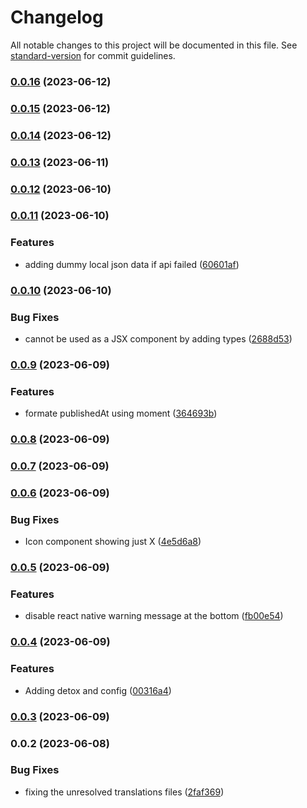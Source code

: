 # Changelog

All notable changes to this project will be documented in this file. See [standard-version](https://github.com/conventional-changelog/standard-version) for commit guidelines.

### [0.0.16](https://github.com/ahmedhegazydev/Newsfeed-react-native/compare/v0.0.15...v0.0.16) (2023-06-12)

### [0.0.15](https://github.com/ahmedhegazydev/Newsfeed-react-native/compare/v0.0.14...v0.0.15) (2023-06-12)

### [0.0.14](https://github.com/ahmedhegazydev/Newsfeed-react-native/compare/v0.0.13...v0.0.14) (2023-06-12)

### [0.0.13](https://github.com/ahmedhegazydev/Newsfeed-react-native/compare/v0.0.12...v0.0.13) (2023-06-11)

### [0.0.12](https://github.com/ahmedhegazydev/Newsfeed-react-native/compare/v0.0.11...v0.0.12) (2023-06-10)

### [0.0.11](https://github.com/ahmedhegazydev/Newsfeed-react-native/compare/v0.0.10...v0.0.11) (2023-06-10)


### Features

* adding dummy local json data if api failed ([60601af](https://github.com/ahmedhegazydev/Newsfeed-react-native/commit/60601afae92f14bff736cd35a90b4b82b339dac5))

### [0.0.10](https://github.com/ahmedhegazydev/Newsfeed-react-native/compare/v0.0.9...v0.0.10) (2023-06-10)


### Bug Fixes

* cannot be used as a JSX component by adding types ([2688d53](https://github.com/ahmedhegazydev/Newsfeed-react-native/commit/2688d53339358706e17f9e069b451d0def133179))

### [0.0.9](https://github.com/ahmedhegazydev/Newsfeed-react-native/compare/v0.0.8...v0.0.9) (2023-06-09)


### Features

* formate publishedAt using moment ([364693b](https://github.com/ahmedhegazydev/Newsfeed-react-native/commit/364693bddde3c0355e8e9d67aaaecfff5684c074))

### [0.0.8](https://github.com/ahmedhegazydev/Newsfeed-react-native/compare/v0.0.7...v0.0.8) (2023-06-09)

### [0.0.7](https://github.com/ahmedhegazydev/Newsfeed-react-native/compare/v0.0.6...v0.0.7) (2023-06-09)

### [0.0.6](https://github.com/ahmedhegazydev/Newsfeed-react-native/compare/v0.0.5...v0.0.6) (2023-06-09)


### Bug Fixes

* Icon component showing just X ([4e5d6a8](https://github.com/ahmedhegazydev/Newsfeed-react-native/commit/4e5d6a84ae8dc7f030de0720fff91ac88a6b3bd5))

### [0.0.5](https://github.com/ahmedhegazydev/Newsfeed-react-native/compare/v0.0.4...v0.0.5) (2023-06-09)


### Features

* disable react native warning message at the bottom ([fb00e54](https://github.com/ahmedhegazydev/Newsfeed-react-native/commit/fb00e544580ed983e5c16f369f5365c3d4b0a911))

### [0.0.4](https://github.com/ahmedhegazydev/Newsfeed-react-native/compare/v0.0.3...v0.0.4) (2023-06-09)


### Features

* Adding detox and config ([00316a4](https://github.com/ahmedhegazydev/Newsfeed-react-native/commit/00316a4ffa41cc998781de71c71c2b5cb63d0429))

### [0.0.3](https://github.com/ahmedhegazydev/Newsfeed-react-native/compare/v0.0.2...v0.0.3) (2023-06-09)

### 0.0.2 (2023-06-08)


### Bug Fixes

* fixing the unresolved translations files ([2faf369](https://github.com/ahmedhegazydev/Newsfeed-react-native/commit/2faf36966ec7b36c6fbd2db01b5342dc28d488b7))
